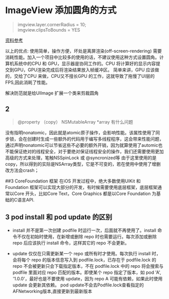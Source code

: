 # ImageView 添加圆角的方式
> imgview.layer.cornerRadius = 10;  
> imgview.clipsToBounds = YES

[资料参考](http://www.cocoachina.com/ios/20160526/16457.html)

以上的优点: 使用简单，操作方便，坏处是离屏渲染(off-screen-rendering) 需要消耗性能。加入一个项目中比较多的使用的话，不建议使用这种方式设置圆角。计算机系统中的CPU 和 GPU，显示器是协同工作的。CPU 将计算好的显示内容提交到GPU，GPU渲染完成后将渲染结果放入帧缓冲区。
简单来讲，GPU 应该做的，交给了CPU 来做，CPU又不擅长GPU 的工作，这就导致了拖慢了UI层的FPS,因此消耗了性能。

解决防范就是给UIImage 扩展一个类来剪裁圆角



## 2 
> @property （copy） NSMutableArray *array 有什么问题  

没有指明nonatomic，因此就是atomic原子操作，会影响性能。该属性使用了同步锁，会在创建时生成一些额外的代码用于编写多线程程序，这会带来性能问题，通过声明nonatomic可以节省这些不必要的额外开销，因为就算使用了automic也不能保证绝对的线程安全，对于要绝对保证线程安全的操作，我们还需要使用更加高级的方式来处理，笔触NSSpinLock 或 @syncronized等
由于这里使用的是copy，所以得到的实际是NSArray类型，它是不可变的，若在使用中使用了增删改方法会crash；

##3 CoreFoundation 框架 
在iOS 开发过程中，绝大多数使用UIKit 和 Foundation 框架可以实现大部分的开发，有时候需要使用底层框架，底层框架通常以Core 开头，比如Core Text，Core Graphics 都是以Core Foundation 为基础的C语言API.

## 3  pod install 和 pod update 的区别

* install 并不是第一次创建 podfile 时运行一次，后面就不再使用了。install 命令不仅在初始时使用，在新增或删除 repo 时也需要运行。每次添加或删除 repo 后应该执行 install 命令，这样其它的 repo 不会更新。

* update 仅仅在只需更新某一个 repo 或所有时才使用。每次执行 install 时，会将每个 repo 的版本信息写入到 podfile.lock，已存在于 podfile.lock 的 repo 不会被更新只会下载指定版本，不在 podfile.lock 中的 repo 将会搜索与 podfile 里面对应 repo 匹配的版本。即使某个 repo 指定了版本，如 pod 'A', '1.0.0'，最好也是不要使用 update，因为 repo A 可能有依赖，如果此时使用 update 会更新其依赖。
pod update不会去Podfile.lock查看指定的AFNetworking版本,直接更新到最新版本
